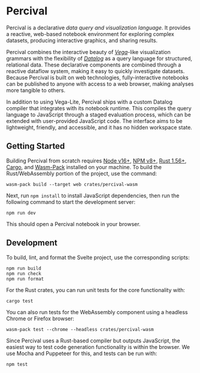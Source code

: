 # Percival

Percival is a declarative _data query and visualization language_. It provides a
reactive, web-based notebook environment for exploring complex datasets,
producing interactive graphics, and sharing results.

Percival combines the interactive beauty of
[_Vega_](https://vega.github.io/vega/)-like visualization grammars with the
flexibility of [_Datalog_](https://en.wikipedia.org/wiki/Datalog) as a query
language for structured, relational data. These declarative components are
combined through a reactive dataflow system, making it easy to quickly
investigate datasets. Because Percival is built on web technologies,
fully-interactive notebooks can be published to anyone with access to a web
browser, making analyses more tangible to others.

In addition to using Vega-Lite, Percival ships with a custom Datalog compiler
that integrates with its notebook runtime. This compiles the query language to
JavaScript through a staged evaluation process, which can be extended with
user-provided JavaScript code. The interface aims to be lightweight, friendly,
and accessible, and it has no hidden workspace state.

## Getting Started

Building Percival from scratch requires [Node v16+](https://nodejs.org/en/),
[NPM v8+](https://www.npmjs.com/), [Rust 1.56+](https://www.rust-lang.org/),
[Cargo](https://crates.io/), and
[Wasm-Pack](https://rustwasm.github.io/wasm-pack/) installed on your machine. To
build the Rust/WebAssembly portion of the project, use the command:

```shell
wasm-pack build --target web crates/percival-wasm
```

Next, run `npm install` to install JavaScript dependencies, then run the
following command to start the development server:

```shell
npm run dev
```

This should open a Percival notebook in your browser.

## Development

To build, lint, and format the Svelte project, use the corresponding scripts:

```shell
npm run build
npm run check
npm run format
```

For the Rust crates, you can run unit tests for the core functionality with:

```shell
cargo test
```

You can also run tests for the WebAssembly component using a headless Chrome or
Firefox browser:

```shell
wasm-pack test --chrome --headless crates/percival-wasm
```

Since Percival uses a Rust-based compiler but outputs JavaScript, the easiest
way to test code generation functionality is within the browser. We use Mocha
and Puppeteer for this, and tests can be run with:

```shell
npm test
```
